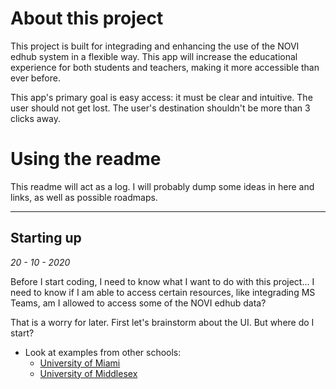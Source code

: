 # About this project

This project is built for integrading and enhancing the use of the NOVI edhub system in a flexible way.
This app will increase the educational experience for both students and teachers, making it more accessible than ever before.

This app's primary goal is easy access: it must be clear and intuitive. The user should not get lost. The user's destination shouldn't be more than 3 clicks away.

# Using the readme

This readme will act as a log. I will probably dump some ideas in here and links, as well as possible roadmaps.

- - - -

## Starting up ##
_20 - 10 - 2020_

Before I start coding, I need to know what I want to do with this project... I need to know if I am able to access certain resources,
like integrading MS Teams, am I allowed to access some of the NOVI edhub data?

That is a worry for later. First let's brainstorm about the UI. But where do I start?
* Look at examples from other schools:
    * [University of Miami](https://www.youtube.com/watch?v=NOTstP0ucHA "Youtube trailer")
    * [University of Middlesex](https://www.youtube.com/watch?v=kIiQgTs-zYU "Youtube trailer")